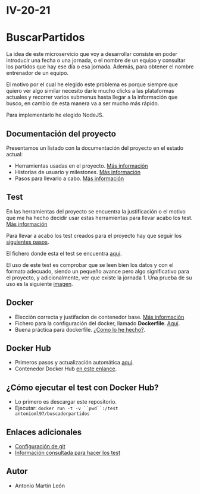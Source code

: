 # IV-20-21
# BuscarPartidos

La idea de este microservicio que voy a desarrollar consiste en poder introducir una fecha o una jornada, o el nombre de un equipo y consultar los partidos que hay ese día o esa jornada. Además, para obtener el nombre entrenador de un equipo.

El motivo por el cual he elegido este problema es porque siempre que quiero ver algo similar necesito darle mucho clicks a las plataformas actuales y recorrer varios submenus hasta llegar a la información que busco, en cambio de esta manera va a ser mucho más rápido.

Para implementarlo he elegido NodeJS.

## Documentación del proyecto
Presentamos un listado con la documentación del proyecto en el estado actual:
- Herramientas usadas en el proyecto. [Más información](https://github.com/antonioml97/IV-20-21/blob/master/docs/Herramientas.md)
- Historias de usuario y milestones. [Más información](https://github.com/antonioml97/IV-20-21/blob/master/docs/HistoriasDeUsuario.md)
- Pasos para llevarlo a cabo. [Más información](https://github.com/antonioml97/IV-20-21/blob/master/docs/Pasos.md)

## Test
En las herramientas del proyecto se encuentra la justificación o el motivo que me ha hecho decidir usar estas herramientas para llevar acabo los test. [Más información](https://github.com/antonioml97/IV-20-21/blob/master/docs/Herramientas.md)


Para llevar a acabo los test creados para el proyecto hay que seguir los [siguientes pasos](https://github.com/antonioml97/IV-20-21/blob/master/docs/PasosTest.md).

El fichero donde esta el test se encuentra [aquí](https://github.com/antonioml97/IV-20-21/blob/master/test/testChai.js).

El uso de este test es comprobar que se leen bien los datos y con el formato adecuado, siendo un pequeño avance pero algo significativo para el proyecto, y adicionalmente, ver que existe la jornada 1. Una prueba de su uso es la siguiente [imagen](https://github.com/antonioml97/BuscadorPartidos/blob/master/docs/img/testFinal.png).

## Docker
- Elección correcta y justifacion de contenedor base. [Más información](https://github.com/antonioml97/BuscadorPartidos/blob/master/docs/DockerJustificacion.md)
- Fichero para la configuración del docker, llamado **Dockerfile**. [Aquí](https://github.com/antonioml97/BuscadorPartidos/blob/master/Dockerfile).
- Buena práctica para dockerfile. [¿Como lo he hecho?](https://github.com/antonioml97/BuscadorPartidos/blob/master/docs/BuenasPracticasContenedor.md).

## Docker Hub
- Primeros pasos y actualización automática [aquí](https://github.com/antonioml97/BuscadorPartidos/blob/master/docs/DockerHub.md).
- Contenedor Docker Hub [en este enlance](https://hub.docker.com/r/antonioml97/buscadorpartidos).

## ¿Cómo ejecutar el test con Docker Hub?
- Lo primero es descargar este repositorio.
- Ejecutar: `docker run -t -v ``pwd``:/test antonioml97/buscadorpartidos`

## Enlaces adicionales
- [Configuración de git](https://github.com/antonioml97/BuscadorPartidos/blob/master/docs/configGit.md)
- [Información consultada para hacer los test](https://www.paradigmadigital.com/dev/testeando-javascript-mocha-chai/)

## Autor
- Antonio Martín León
